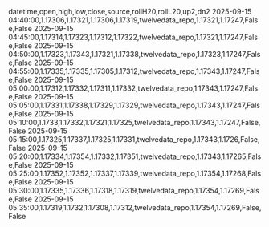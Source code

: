 datetime,open,high,low,close,source,rollH20,rollL20,up2,dn2
2025-09-15 04:40:00,1.17306,1.17321,1.17306,1.17319,twelvedata_repo,1.17321,1.17247,False,False
2025-09-15 04:45:00,1.17314,1.17323,1.17312,1.17322,twelvedata_repo,1.17321,1.17247,False,False
2025-09-15 04:50:00,1.17323,1.17343,1.17321,1.17338,twelvedata_repo,1.17323,1.17247,False,False
2025-09-15 04:55:00,1.17335,1.17335,1.17305,1.17312,twelvedata_repo,1.17343,1.17247,False,False
2025-09-15 05:00:00,1.17312,1.17332,1.17311,1.17332,twelvedata_repo,1.17343,1.17247,False,False
2025-09-15 05:05:00,1.17331,1.17338,1.17329,1.17329,twelvedata_repo,1.17343,1.17247,False,False
2025-09-15 05:10:00,1.1733,1.17332,1.17321,1.17325,twelvedata_repo,1.17343,1.17247,False,False
2025-09-15 05:15:00,1.17325,1.17337,1.17325,1.17331,twelvedata_repo,1.17343,1.1726,False,False
2025-09-15 05:20:00,1.17334,1.17354,1.17332,1.17351,twelvedata_repo,1.17343,1.17265,False,False
2025-09-15 05:25:00,1.17352,1.17352,1.17337,1.17339,twelvedata_repo,1.17354,1.17268,False,False
2025-09-15 05:30:00,1.17335,1.17336,1.17318,1.17319,twelvedata_repo,1.17354,1.17269,False,False
2025-09-15 05:35:00,1.17319,1.1732,1.17308,1.17312,twelvedata_repo,1.17354,1.17269,False,False
